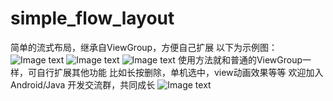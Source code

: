 # simple_flow_layout

简单的流式布局，继承自ViewGroup，方便自己扩展
以下为示例图：
![Image text](https://github.com/SmartKidsLOL/simple_flow_layout/raw/master/sample1.png)
![Image text](https://github.com/SmartKidsLOL/simple_flow_layout/raw/master/sample5.png)
![Image text](https://github.com/SmartKidsLOL/simple_flow_layout/raw/master/sample3.png)
使用方法就和普通的ViewGroup一样，可自行扩展其他功能
比如长按删除，单机选中，view动画效果等等
欢迎加入 Android/Java 开发交流群，共同成长
![Image text](https://github.com/SmartKidsLOL/simple_flow_layout/raw/master/sample5.png)
